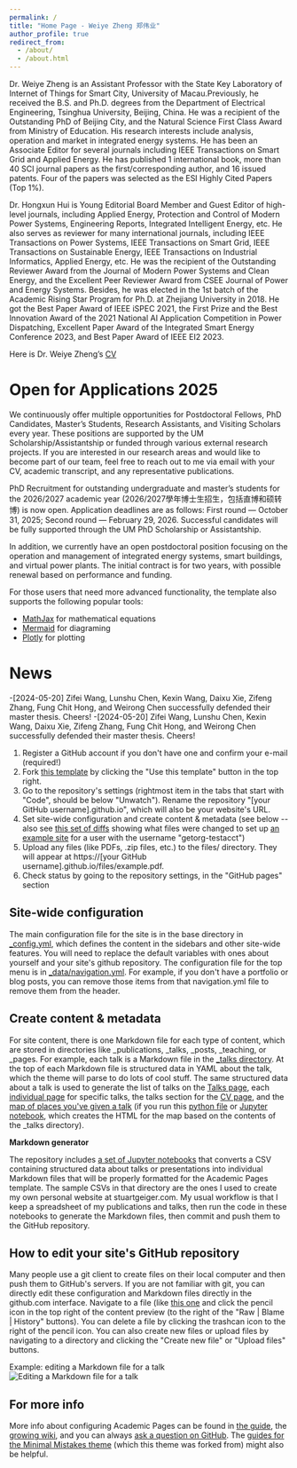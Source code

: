 ```yaml
---
permalink: /
title: "Home Page - Weiye Zheng 郑伟业"
author_profile: true
redirect_from: 
  - /about/
  - /about.html
---
```


Dr. Weiye Zheng is an Assistant Professor with the State Key Laboratory of Internet of Things for Smart City, University of Macau.Previously, he received the B.S. and Ph.D. degrees from the Department of Electrical Engineering, Tsinghua University, Beijing, China. He was a recipient of the Outstanding PhD of Beijing City, and the Natural Science First Class Award from Ministry of Education. His research interests include analysis, operation and market in integrated energy systems. He has been an Associate Editor for several journals including IEEE Transactions on Smart Grid and Applied Energy. He has published 1 international book, more than 40 SCI journal papers as the first/corresponding author, and 16 issued patents. Four of the papers was selected as the ESI Highly Cited Papers (Top 1%).

Dr. Hongxun Hui is Young Editorial Board Member and Guest Editor of high-level journals, including Applied Energy, Protection and Control of Modern Power Systems, Engineering Reports, Integrated Intelligent Energy, etc. He also serves as reviewer for many international journals, including IEEE Transactions on Power Systems, IEEE Transactions on Smart Grid, IEEE Transactions on Sustainable Energy, IEEE Transactions on Industrial Informatics, Applied Energy, etc. He was the recipient of the Outstanding Reviewer Award from the Journal of Modern Power Systems and Clean Energy, and the Excellent Peer Reviewer Award from CSEE Journal of Power and Energy Systems. Besides, he was elected in the 1st batch of the Academic Rising Star Program for Ph.D. at Zhejiang University in 2018. He got the Best Paper Award of IEEE iSPEC 2021, the First Prize and the Best Innovation Award of the 2021 National AI Application Competition in Power Dispatching, Excellent Paper Award of the Integrated Smart Energy Conference 2023, and Best Paper Award of IEEE EI2 2023.

Here is Dr. Weiye Zheng’s [CV](https://github.com/wyzheng-lab/wyzheng-lab.github.io/edit/master/assets/CV_Weiye_Zheng_UM_202506_website.pdf)

Open for Applications 2025
======
We continuously offer multiple opportunities for Postdoctoral Fellows, PhD Candidates, Master’s Students, Research Assistants, and Visiting Scholars every year. These positions are supported by the UM Scholarship/Assistantship or funded through various external research projects. If you are interested in our research areas and would like to become part of our team, feel free to reach out to me via email with your CV, academic transcript, and any representative publications.

PhD Recruitment for outstanding undergraduate and master’s students for the 2026/2027 academic year (2026/2027學年博士生招生，包括直博和硕转博) is now open. Application deadlines are as follows: First round — October 31, 2025; Second round — February 29, 2026. Successful candidates will be fully supported through the UM PhD Scholarship or Assistantship.

In addition, we currently have an open postdoctoral position focusing on the operation and management of integrated energy systems, smart buildings, and virtual power plants. The initial contract is for two years, with possible renewal based on performance and funding.

For those users that need more advanced functionality, the template also supports the following popular tools:
- [MathJax](https://www.mathjax.org/) for mathematical equations
- [Mermaid](https://mermaid.js.org/) for diagraming
- [Plotly](https://plotly.com/javascript/) for plotting

News
======
-[2024-05-20] Zifei Wang, Lunshu Chen, Kexin Wang, Daixu Xie, Zifeng Zhang, Fung Chit Hong, and Weirong Chen successfully defended their master thesis. Cheers!
-[2024-05-20] Zifei Wang, Lunshu Chen, Kexin Wang, Daixu Xie, Zifeng Zhang, Fung Chit Hong, and Weirong Chen successfully defended their master thesis. Cheers!
1. Register a GitHub account if you don't have one and confirm your e-mail (required!)
1. Fork [this template](https://github.com/academicpages/academicpages.github.io) by clicking the "Use this template" button in the top right. 
1. Go to the repository's settings (rightmost item in the tabs that start with "Code", should be below "Unwatch"). Rename the repository "[your GitHub username].github.io", which will also be your website's URL.
1. Set site-wide configuration and create content & metadata (see below -- also see [this set of diffs](http://archive.is/3TPas) showing what files were changed to set up [an example site](https://getorg-testacct.github.io) for a user with the username "getorg-testacct")
1. Upload any files (like PDFs, .zip files, etc.) to the files/ directory. They will appear at https://[your GitHub username].github.io/files/example.pdf.  
1. Check status by going to the repository settings, in the "GitHub pages" section

Site-wide configuration
------
The main configuration file for the site is in the base directory in [_config.yml](https://github.com/academicpages/academicpages.github.io/blob/master/_config.yml), which defines the content in the sidebars and other site-wide features. You will need to replace the default variables with ones about yourself and your site's github repository. The configuration file for the top menu is in [_data/navigation.yml](https://github.com/academicpages/academicpages.github.io/blob/master/_data/navigation.yml). For example, if you don't have a portfolio or blog posts, you can remove those items from that navigation.yml file to remove them from the header. 

Create content & metadata
------
For site content, there is one Markdown file for each type of content, which are stored in directories like _publications, _talks, _posts, _teaching, or _pages. For example, each talk is a Markdown file in the [_talks directory](https://github.com/academicpages/academicpages.github.io/tree/master/_talks). At the top of each Markdown file is structured data in YAML about the talk, which the theme will parse to do lots of cool stuff. The same structured data about a talk is used to generate the list of talks on the [Talks page](https://academicpages.github.io/talks), each [individual page](https://academicpages.github.io/talks/2012-03-01-talk-1) for specific talks, the talks section for the [CV page](https://academicpages.github.io/cv), and the [map of places you've given a talk](https://academicpages.github.io/talkmap.html) (if you run this [python file](https://github.com/academicpages/academicpages.github.io/blob/master/talkmap.py) or [Jupyter notebook](https://github.com/academicpages/academicpages.github.io/blob/master/talkmap.ipynb), which creates the HTML for the map based on the contents of the _talks directory).

**Markdown generator**

The repository includes [a set of Jupyter notebooks](https://github.com/academicpages/academicpages.github.io/tree/master/markdown_generator
) that converts a CSV containing structured data about talks or presentations into individual Markdown files that will be properly formatted for the Academic Pages template. The sample CSVs in that directory are the ones I used to create my own personal website at stuartgeiger.com. My usual workflow is that I keep a spreadsheet of my publications and talks, then run the code in these notebooks to generate the Markdown files, then commit and push them to the GitHub repository.

How to edit your site's GitHub repository
------
Many people use a git client to create files on their local computer and then push them to GitHub's servers. If you are not familiar with git, you can directly edit these configuration and Markdown files directly in the github.com interface. Navigate to a file (like [this one](https://github.com/academicpages/academicpages.github.io/blob/master/_talks/2012-03-01-talk-1.md) and click the pencil icon in the top right of the content preview (to the right of the "Raw | Blame | History" buttons). You can delete a file by clicking the trashcan icon to the right of the pencil icon. You can also create new files or upload files by navigating to a directory and clicking the "Create new file" or "Upload files" buttons. 

Example: editing a Markdown file for a talk
![Editing a Markdown file for a talk](/images/editing-talk.png)

For more info
------
More info about configuring Academic Pages can be found in [the guide](https://academicpages.github.io/markdown/), the [growing wiki](https://github.com/academicpages/academicpages.github.io/wiki), and you can always [ask a question on GitHub](https://github.com/academicpages/academicpages.github.io/discussions). The [guides for the Minimal Mistakes theme](https://mmistakes.github.io/minimal-mistakes/docs/configuration/) (which this theme was forked from) might also be helpful.
